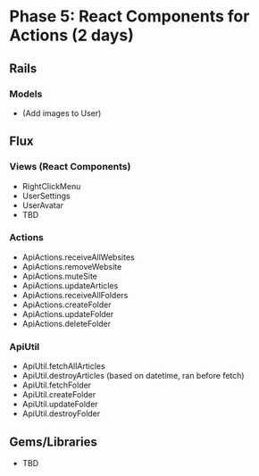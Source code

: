 # Phase 5: React Components for Actions (2 days)

## Rails
### Models
* (Add images to User)


## Flux
### Views (React Components)
* RightClickMenu
* UserSettings
* UserAvatar
* TBD

### Actions
* ApiActions.receiveAllWebsites
* ApiActions.removeWebsite
* ApiActions.muteSite
* ApiActions.updateArticles
* ApiActions.receiveAllFolders
* ApiActions.createFolder
* ApiActions.updateFolder
* ApiActions.deleteFolder

### ApiUtil
* ApiUtil.fetchAllArticles
* ApiUtil.destroyArticles (based on datetime, ran before fetch)
* ApiUtil.fetchFolder
* ApiUtil.createFolder
* ApiUtil.updateFolder
* ApiUtil.destroyFolder

## Gems/Libraries
* TBD
